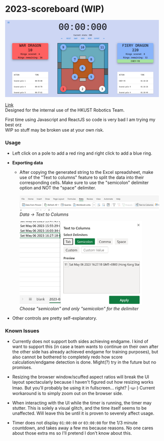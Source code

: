# 2023-scoreboard (WIP)

<img src="./img/preview.png" width="800"/>

[Link](https://nc108x.github.io/2023-scoreboard/) \
Designed for the internal use of the HKUST Robotics Team.

First time using Javascript and ReactJS so code is very bad I am trying my best orz \
WIP so stuff may be broken use at your own risk.

### Usage

- Left click on a pole to add a red ring and right click to add a blue ring.
- **Exporting data**

  - After copying the generated string to the Excel spreadsheet, make use of the "Text to columns" feature to split the data into their corresponding cells. Make sure to use the "semicolon" delimiter option and NOT the "space" delimiter. <br><br>
    <img src="./img/how2export_1.png" width="600"/>\
    _Data -> Text to Columns_

    <img src="./img/how2export_2.png" width="400"/>\
    _Choose "semicolon" and only "semicolon" for the delimiter_
    <br>

- Other controls are pretty self-explanatory.

### Known Issues

- Currently does not support both sides achieving endgame. I kind of want to support this (in case a team wants to continue on their own after the other side has already achieved endgame for training purposes), but also cannot be bothered to completely redo how score calculation/endgame detection is done. Might(?) try in the future but no promises.

- Resizing the browser window/scuffed aspect ratios will break the UI layout spectacularly because I haven't figured out how resizing works lmao. But you'll probably be using it in fullscreen... right? |･ω･) Current workaround is to simply zoom out on the browser side.

- When interacting with the UI while the timer is running, the timer may stutter. This is solely a visual glitch, and the time itself seems to be unaffected. Will leave this be until it is proven to severely affect usage.

- Timer does not display `01:00:00` or `03:00:00` for the 1/3 minute countdown, and takes away a few ms because reasons. No one cares about those extra ms so I'll pretend I don't know about this.
